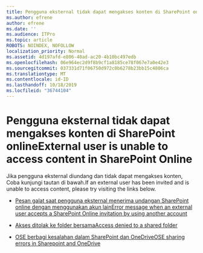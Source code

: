 ```yaml
---
title: Pengguna eksternal tidak dapat mengakses konten di SharePoint online
ms.author: efrene
author: efrene
ms.date: ''
ms.audience: ITPro
ms.topic: article
ROBOTS: NOINDEX, NOFOLLOW
localization_priority: Normal
ms.assetid: 4d197afd-e806-40ad-ac20-4b10bc497edb
ms.openlocfilehash: 06e964ec2d9f8b9cf1a8185ce78f067e7a0e42e3
ms.sourcegitcommit: 037331d71f06750d972c0b6278b23bb15c4806ca
ms.translationtype: MT
ms.contentlocale: id-ID
ms.lasthandoff: 10/18/2019
ms.locfileid: "36744104"
---
```

# <a name="external-user-is-unable-to-access-content-in-sharepoint-online"></a><span data-ttu-id="34d7e-102">Pengguna eksternal tidak dapat mengakses konten di SharePoint online</span><span class="sxs-lookup"><span data-stu-id="34d7e-102">External user is unable to access content in SharePoint Online</span></span>

<span data-ttu-id="34d7e-103">Jika pengguna eksternal diundang dan tidak dapat mengakses konten, Coba kunjungi tautan di bawah.</span><span class="sxs-lookup"><span data-stu-id="34d7e-103">If an external user has been invited and is unable to access content, please try visiting the links below.</span></span>

- [<span data-ttu-id="34d7e-104">Pesan galat saat pengguna eksternal menerima undangan SharePoint online dengan menggunakan akun lain</span><span class="sxs-lookup"><span data-stu-id="34d7e-104">Error message when an external user accepts a SharePoint Online invitation by using another account</span></span>](https://docs.microsoft.com/sharepoint/support/sharing-and-permissions/error-when-external-user-accepts-an-invitation-by-using-another-account)

- [<span data-ttu-id="34d7e-105">Akses ditolak ke folder bersama</span><span class="sxs-lookup"><span data-stu-id="34d7e-105">Access denied to a shared folder</span></span>](https://docs.microsoft.com/sharepoint/support/sharing-and-permissions/cannot-access-shared-folder)

- [<span data-ttu-id="34d7e-106">OSE berbagi kesalahan dalam SharePoint dan OneDrive</span><span class="sxs-lookup"><span data-stu-id="34d7e-106">OSE sharing errors in Sharepoint and OneDrive</span></span>](https://docs.microsoft.com/sharepoint/sharepoint-onedrive-error-message)

